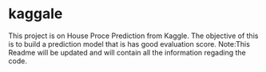 # kaggale

This project is on House Proce Prediction from Kaggle. The objective of this is to build a prediction model that is has good evaluation score. 
Note:This Readme will be updated and will contain all the information regading the code.
